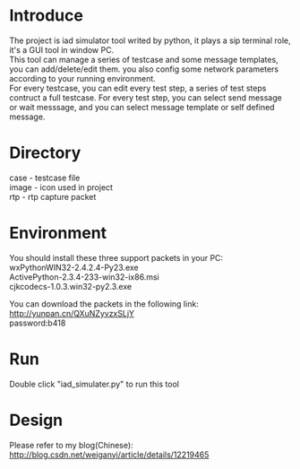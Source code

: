 Introduce
=====
The project is iad simulator tool writed by python, it plays a sip terminal role, it's a GUI tool in window PC.<br/>
This tool can manage a series of testcase and some message templates, you can add/delete/edit them. you also config some network parameters according to your running environment.<br/>
For every testcase, you can edit every test step, a series of test steps contruct a full testcase. For every test step, you can select send message or wait messsage, and you can select message template or self defined message.<br/>

Directory
=====
case - testcase file<br/>
image - icon used in project<br/>
rtp - rtp capture packet<br/>

Environment
=====
You should install these three support packets in your PC:<br/>
wxPythonWIN32-2.4.2.4-Py23.exe<br/>
ActivePython-2.3.4-233-win32-ix86.msi<br/>
cjkcodecs-1.0.3.win32-py2.3.exe<br/>

You can download the packets in the following link:<br/>
http://yunpan.cn/QXuNZyvzxSLjY<br/>
password:b418</br>

Run
=====
Double click "iad_simulater.py" to run this tool<br/>

Design
=====
Please refer to my blog(Chinese):<br/>
http://blog.csdn.net/weiganyi/article/details/12219465<br/>

